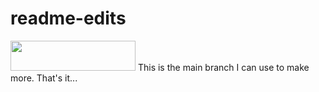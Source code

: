 # readme-edits
<img src="/Test/Hello World.png" width="200" height="48"/>
This is the main branch I can use to make more. That's it...
